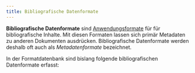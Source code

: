 ```yaml
---
title: Bibliografische Datenformate
---
```


**Bibliografische Datenformate** sind [Anwendungsformate](../application) für
für bibliografische Inhalte. Mit diesen Formaten lassen sich primär Metadaten
zu anderen Dokumenten ausdrücken. Bibliografische Datenformate werden deshalb
oft auch als *Metadatenformate* bezeichnet.

In der Formatdatenbank sind bislang folgende bibliografischen Datenformate
erfasst:

<formats-tree application="bibliographic"/>


